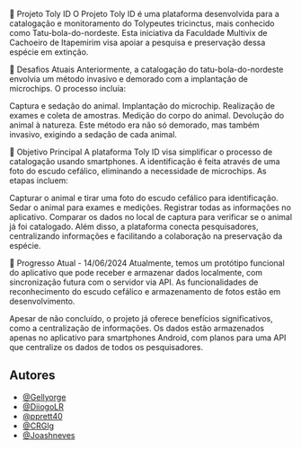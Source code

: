 🦔 Projeto Toly ID
O Projeto Toly ID é uma plataforma desenvolvida para a catalogação e monitoramento do Tolypeutes tricinctus, mais conhecido como Tatu-bola-do-nordeste. Esta iniciativa da Faculdade Multivix de Cachoeiro de Itapemirim visa apoiar a pesquisa e preservação dessa espécie em extinção.

🐢 Desafios Atuais
Anteriormente, a catalogação do tatu-bola-do-nordeste envolvia um método invasivo e demorado com a implantação de microchips. O processo incluía:

Captura e sedação do animal.
Implantação do microchip.
Realização de exames e coleta de amostras.
Medição do corpo do animal.
Devolução do animal à natureza.
Este método era não só demorado, mas também invasivo, exigindo a sedação de cada animal.

🎯 Objetivo Principal
A plataforma Toly ID visa simplificar o processo de catalogação usando smartphones. A identificação é feita através de uma foto do escudo cefálico, eliminando a necessidade de microchips. As etapas incluem:

Capturar o animal e tirar uma foto do escudo cefálico para identificação.
Sedar o animal para exames e medições.
Registrar todas as informações no aplicativo.
Comparar os dados no local de captura para verificar se o animal já foi catalogado.
Além disso, a plataforma conecta pesquisadores, centralizando informações e facilitando a colaboração na preservação da espécie.

🚀 Progresso Atual - 14/06/2024
Atualmente, temos um protótipo funcional do aplicativo que pode receber e armazenar dados localmente, com sincronização futura com o servidor via API. As funcionalidades de reconhecimento do escudo cefálico e armazenamento de fotos estão em desenvolvimento.

Apesar de não concluído, o projeto já oferece benefícios significativos, como a centralização de informações. Os dados estão armazenados apenas no aplicativo para smartphones Android, com planos para uma API que centralize os dados de todos os pesquisadores.

## Autores

- [@Gellyorge](https://github.com/gellyorge)
- [@DiiogoLR](https://github.com/DiiogoLR)
- [@pprett40](https://github.com/pprett40)
- [@CRGlg](https://github.com/CRGlg)
- [@Joashneves](https://github.com/joashneves)

